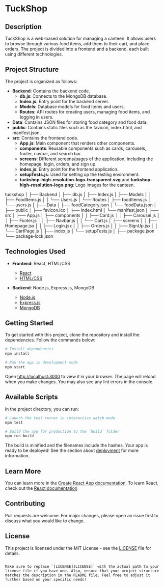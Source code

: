 # TuckShop

## Description

TuckShop is a web-based solution for managing a canteen. It allows users to browse through various food items, add them to their cart, and place orders. The project is divided into a frontend and a backend, each built using different technologies.

## Project Structure

The project is organized as follows:

- **Backend**: Contains the backend code.
  - **db.js**: Connects to the MongoDB database.
  - **Index.js**: Entry point for the backend server.
  - **Models**: Database models for food items and users.
  - **Routes**: API routes for creating users, managing food items, and logging in users.
- **Data**: Contains JSON files for storing food category and food data.
- **public**: Contains static files such as the favicon, index.html, and manifest.json.
- **src**: Contains the frontend code.
  - **App.js**: Main component that renders other components.
  - **components**: Reusable components such as cards, carousels, footer, navbar, and search bar.
  - **screens**: Different screens/pages of the application, including the homepage, login, orders, and sign up.
  - **index.js**: Entry point for the frontend application.
  - **setupTests.js**: Used for setting up the testing environment.
  - **tuckshop-high-resolution-logo-transparent.svg** and **tuckshop-high-resolution-logo.png**: Logo images for the canteen.

tuckshop
│
├── Backend
│ ├── db.js
│ ├── Index.js
│ ├── Models
│ │ ├── FoodItems.js
│ │ └── Users.js
│ └── Routes
│    ├── foodItems.js
│    └── users.js
│
├── Data
│ ├── foodCategory.json
│ └── foodData.json
│
├── public
│ ├── favicon.ico
│ ├── index.html
│ └── manifest.json
│
├── src
│ ├── App.js
│ ├── components
│ │ ├── Card.js
│ │ ├── Carousel.js
│ │ ├── Footer.js
│ │ ├── Navbar.js
│ │ └── Cart.js
│ ├── screens
│ │ ├── Homepage.jsx
│ │ ├── Login.jsx
│ │ ├── Orders.js
│ │ ├── SignUp.jsx
│ │ └── CartPage.js
│ ├── index.js
│ └── setupTests.js
│
├── package.json
└── package-lock.json

## Technologies Used

- **Frontend**: React, HTML/CSS
  - [React](https://reactjs.org/)
  - [HTML/CSS](https://developer.mozilla.org/en-US/docs/Web/Guide/HTML/HTML5)

- **Backend**: Node.js, Express.js, MongoDB
  - [Node.js](https://nodejs.org/en/)
  - [Express.js](https://expressjs.com/)
  - [MongoDB](https://www.mongodb.com/)

## Getting Started

To get started with this project, clone the repository and install the dependencies. Follow the commands below:

```bash
# Install dependencies
npm install

# Run the app in development mode
npm start
```

Open [http://localhost:3000](http://localhost:3000) to view it in your browser. The page will reload when you make changes. You may also see any lint errors in the console.

## Available Scripts

In the project directory, you can run:

```bash
# Launch the test runner in interactive watch mode
npm test

# Build the app for production to the `build` folder
npm run build
```

The build is minified and the filenames include the hashes. Your app is ready to be deployed! See the section about [deployment](https://facebook.github.io/create-react-app/docs/deployment) for more information.

## Learn More

You can learn more in the [Create React App documentation](https://facebook.github.io/create-react-app/docs/getting-started). To learn React, check out the [React documentation](https://reactjs.org/).

## Contributing

Pull requests are welcome. For major changes, please open an issue first to discuss what you would like to change.

## License

This project is licensed under the MIT License - see the [LICENSE](LICENSE) file for details.
```

Make sure to replace `[LICENSE](LICENSE)` with the actual path to your license file if you have one. Also, ensure that your project structure matches the description in the README file. Feel free to adjust it further based on your specific needs!